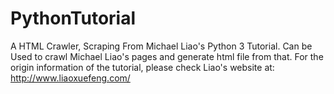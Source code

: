 # PythonTutorial
A HTML Crawler, Scraping From Michael Liao's Python 3 Tutorial.
Can be Used to crawl Michael Liao's pages and generate html file from that. 
For the origin information of the tutorial, please check Liao's website at: http://www.liaoxuefeng.com/
